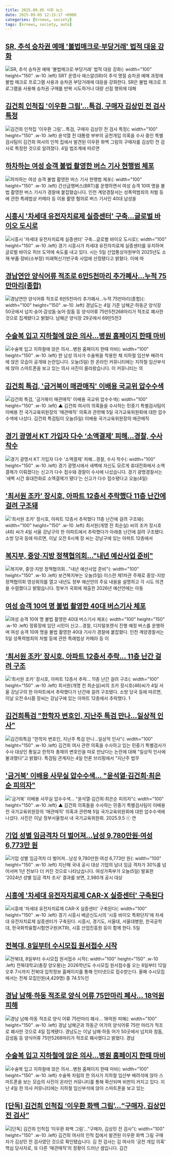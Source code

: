 ```yaml
---
title: 2025.09.05 사회 뉴스
date: 2025-09-05 12:15:17 +0900
categories: [krnews, society]
tags: [krnews, society, auto]
---
```

## [SR, 추석 승차권 예매 '불법매크로·부당거래' 법적 대응 강화](https://n.news.naver.com/mnews/article/421/0008468395)

![SR, 추석 승차권 예매 '불법매크로·부당거래' 법적 대응 강화](https://mimgnews.pstatic.net/image/origin/421/2025/09/05/8468395.jpg?type=nf220_150){: width="100" height="150" .w-10 .left}
SRT 운영사 에스알(SR)이 추석 명절 승차권 예매 과정에 불법 매크로 프로그램 사용과 승차권 부당거래에 대응을 강화한다. SR은 불법 매크로 프로그램을 사용해 승차권 구매를 반복 시도하거나 대량 선점 행위에 대해

## [김건희 인척집 '이우환 그림'…특검, 구매자 김상민 전 검사 특정](https://n.news.naver.com/mnews/article/003/0013462638)

![김건희 인척집 '이우환 그림'…특검, 구매자 김상민 전 검사 특정](https://mimgnews.pstatic.net/image/origin/003/2025/09/04/13462638.jpg?type=nf220_150){: width="100" height="150" .w-10 .left}
윤석열 전 대통령 부부의 공천개입 의혹을 수사 중인 특별검사팀이 김건희 여사의 인척 집에서 발견된 이우환 화백 그림의 구매자를 김상민 전 검사로 특정한 것으로 알려졌다. 4일 법조계에 따르면

## [하차하는 여성 승객 불법 촬영한 버스 기사 현행범 체포](https://n.news.naver.com/mnews/article/056/0012023339)

![하차하는 여성 승객 불법 촬영한 버스 기사 현행범 체포](https://mimgnews.pstatic.net/image/origin/056/2025/09/05/12023339.jpg?type=nf220_150){: width="100" height="150" .w-10 .left}
간선급행버스(BRT)를 운행하면서 여성 승객 10여 명을 불법 촬영한 버스 기사가 경찰에 붙잡혔습니다. 인천 계양경찰서는 성폭력범죄의 처벌 등에 관한 특례법상 카메라 등 이용 촬영 혐의로 버스 기사인 40대 남성을

## [시흥시 '차세대 유전자치료제 실증센터' 구축...글로벌 바이오 도시로](https://n.news.naver.com/mnews/article/008/0005246136)

![시흥시 '차세대 유전자치료제 실증센터' 구축...글로벌 바이오 도시로](https://mimgnews.pstatic.net/image/origin/008/2025/09/05/5246136.jpg?type=nf220_150){: width="100" height="150" .w-10 .left}
경기 시흥시가 차세대 유전자치료제 실증센터를 유치하며 글로벌 바이오 허브 도약에 속도를 내고 있다. 시는 5일 산업통상자원부의 2025년도 소재·부품·장비(소부장) 미래혁신기반구축 사업에 선정됐다고 밝혔다. 이에 따

## [경남연안 양식어류 적조로 6만5천마리 추가폐사…누적 75만마리(종합)](https://n.news.naver.com/mnews/article/001/0015606578)

![경남연안 양식어류 적조로 6만5천마리 추가폐사…누적 75만마리(종합)](https://mimgnews.pstatic.net/image/origin/001/2025/09/04/15606578.jpg?type=nf220_150){: width="100" height="150" .w-10 .left}
경남도는 4일 기준 남해군·하동군 양식장 50곳에서 넙치·숭어·감성돔·농어·참돔 등 양식어류 75만5천268마리가 적조로 폐사한 것으로 집계됐다고 밝혔다. 남해군 양식장 29곳에서 69만5천3

## [수술복 입고 지하철에 앉은 의사…병원 홈페이지 한때 마비](https://n.news.naver.com/mnews/article/057/0001906626)

![수술복 입고 지하철에 앉은 의사…병원 홈페이지 한때 마비](https://mimgnews.pstatic.net/image/origin/057/2025/09/05/1906626.jpg?type=nf220_150){: width="100" height="150" .w-10 .left}
한 남성 의사가 수술복을 착용한 채 지하철 임산부 배려석에 앉은 모습이 공개돼 논란입니다. 오늘(5일) 한 온라인 커뮤니티에는 지하철 임산부석에 앉아 스마트폰을 보고 있는 의사 사진이 올라왔습니다. 이 커뮤니티는 의

## [김건희 특검, '금거북이 매관매직' 이배용 국교위 압수수색](https://n.news.naver.com/mnews/article/055/0001289948)

![김건희 특검, '금거북이 매관매직' 이배용 국교위 압수수색](https://mimgnews.pstatic.net/image/origin/055/2025/09/05/1289948.jpg?type=nf220_150){: width="100" height="150" .w-10 .left}
▲ 김건희 여사의 의혹들을 수사하는 민중기 특별검사팀이 이배용 전 국가교육위원장의 '매관매직' 의혹과 관련해 5일 국가교육위원회에 대한 압수수색에 나섰다. 김건희 특검팀이 오늘(5일) 이배용 국가교육위원장의 매관매직

## [경기 광명서 KT 가입자 다수 ‘소액결제’ 피해…경찰, 수사 착수](https://n.news.naver.com/mnews/article/056/0012022801)

![경기 광명서 KT 가입자 다수 ‘소액결제’ 피해…경찰, 수사 착수](https://mimgnews.pstatic.net/image/origin/056/2025/09/04/12022801.jpg?type=nf220_150){: width="100" height="150" .w-10 .left}
경기 광명시에서 새벽에 자신도 모르게 휴대전화에서 소액 결제가 이뤄졌다는 신고가 다수 접수돼 경찰이 수사에 나섰습니다. 경기 광명경찰서는 ‘새벽 시간 휴대전화로 소액결제가 됐다’는 신고가 다수 접수됐다고 오늘(4일)

## ['최서원 조카' 장시호, 아파트 12층서 추락했다 11층 난간에 걸려 구조돼](https://n.news.naver.com/mnews/article/082/0001343406)

!['최서원 조카' 장시호, 아파트 12층서 추락했다 11층 난간에 걸려 구조돼](https://mimgnews.pstatic.net/image/origin/082/2025/09/04/1343406.jpg?type=nf220_150){: width="100" height="150" .w-10 .left}
최서원(개명 전 최순실) 씨의 조카 장시호(46) 씨가 4일 서울 강남구의 한 아파트에서 추락했다가 아래층 난간에 걸려 구조됐다. 소방 당국 등에 따르면, 이날 오전 6시께 장 씨는 강남구에 있는 아파트 12층에서

## [복지부, 중앙·지방 정책협의회…"내년 예산사업 준비"](https://n.news.naver.com/mnews/article/374/0000461472)

![복지부, 중앙·지방 정책협의회…"내년 예산사업 준비"](https://mimgnews.pstatic.net/image/origin/374/2025/09/05/461472.jpg?type=nf220_150){: width="100" height="150" .w-10 .left}
보건복지부는 오늘(5일) 이스란 제1차관 주재로 중앙-지방 정책협의회 영상회의를 열고 내년도 정부 예산안의 주요 내용을 설명하고 각 시도 의견을 수렴했다고 밝혔습니다. 정부가 국회에 제출한 2026년 예산안에는 아동

## [여성 승객 10여 명 불법 촬영한 40대 버스기사 체포](https://n.news.naver.com/mnews/article/586/0000110994)

![여성 승객 10여 명 불법 촬영한 40대 버스기사 체포](https://mimgnews.pstatic.net/image/origin/586/2025/09/05/110994.jpg?type=nf220_150){: width="100" height="150" .w-10 .left}
정류장에 있던 시민이 신고…경찰, 디지털포렌식 진행 예정 버스를 운행하며 여성 승객 10여 명을 불법 촬영한 40대 기사가 경찰에 붙잡혔다. 인천 계양경찰서는 5일 성폭력범죄의 처벌 등에 관한 특례법상 카메라 등 이

## [‘최서원 조카’ 장시호, 아파트 12층서 추락... 11층 난간 걸려 구조](https://n.news.naver.com/mnews/article/023/0003927293)

![‘최서원 조카’ 장시호, 아파트 12층서 추락... 11층 난간 걸려 구조](https://mimgnews.pstatic.net/image/origin/023/2025/09/04/3927293.jpg?type=nf220_150){: width="100" height="150" .w-10 .left}
최서원(개명 전 최순실)씨의 조카 장시호(46)씨가 4일 서울 강남구의 한 아파트에서 추락했다가 난간에 걸려 구조됐다. 소방 당국 등에 따르면, 이날 오전 6시쯤 장씨는 강남구에 있는 아파트 12층에서 추락했다. 1

## [김건희특검 "한학자 변호인, 지난주 특검 만나…일상적 인사"](https://n.news.naver.com/mnews/article/654/0000140207)

![김건희특검 "한학자 변호인, 지난주 특검 만나…일상적 인사"](https://mimgnews.pstatic.net/image/origin/654/2025/09/04/140207.jpg?type=nf220_150){: width="100" height="150" .w-10 .left}
김건희 여사 관련 의혹을 수사하고 있는 민중기 특별검사가 수사 대상인 통일교 한학자 총재의 변호인을 따로 만났다는 논란에 대해 "일상적 인사에 불과했다"고 밝혔다. 특검팀 관계자는 4일 언론 브리핑에서 "지난주 법무

## ['금거북' 이배용 사무실 압수수색... "윤석열·김건희·최은순 피의자"](https://n.news.naver.com/mnews/article/047/0002487075)

!['금거북' 이배용 사무실 압수수색... "윤석열·김건희·최은순 피의자"](https://mimgnews.pstatic.net/image/origin/047/2025/09/05/2487075.jpg?type=nf220_150){: width="100" height="150" .w-10 .left}
▲ 김건희 의혹들을 수사하는 민중기 특별검사팀이 이배용 전 국가교육위원장의 '매관매직' 의혹과 관련해 5일 국가교육위원회에 대한 압수수색에 나섰다. 사진은 이날 정부서울청사 내 국가교육위원회. 2025.9.5 ⓒ 연

## [기업 성별 임금격차 더 벌어져…남성 9,780만원·여성 6,773만 원](https://n.news.naver.com/mnews/article/056/0012023286)

![기업 성별 임금격차 더 벌어져…남성 9,780만원·여성 6,773만 원](https://mimgnews.pstatic.net/image/origin/056/2025/09/05/12023286.jpg?type=nf220_150){: width="100" height="150" .w-10 .left}
지난해 국내 공시 대상 기업의 남녀 임금 격차가 30%를 넘어서며 1년 전보다 더 커진 것으로 나타났습니다. 여성가족부가 오늘(5일) 발표한 '2024년 성별 임금 격차 조사' 결과를 보면, 2,980개 공시 대상

## [시흥에 '차세대 유전자치료제 CAR-X 실증센터' 구축된다](https://n.news.naver.com/mnews/article/003/0013463505)

![시흥에 '차세대 유전자치료제 CAR-X 실증센터' 구축된다](https://mimgnews.pstatic.net/image/origin/003/2025/09/05/13463505.jpg?type=nf220_150){: width="100" height="150" .w-10 .left}
경기 시흥시 배곧신도시의 '시흥 바이오 특화단지'에 차세대 유전자치료제 실증센터가 구축된다. 시흥시, 경기도, 서울대, 서울대병원, 한국공학대, 한국화학융합시험연구원(KTR), 시흥 산업진흥원 등이 함께 한다. 5일

## [전북대, 8일부터 수시모집 원서접수 시작](https://n.news.naver.com/mnews/article/031/0000962725)

![전북대, 8일부터 수시모집 원서접수 시작](https://mimgnews.pstatic.net/image/origin/031/2025/09/04/962725.jpg?type=nf220_150){: width="100" height="150" .w-10 .left}
전북대학교(총장 양오봉)는 2026학년도 수시모집 원서접수를 오는 8일부터 12일오후 7시까지 전북대 입학정보 홈페이지를 통해 인터넷으로 접수받는다. 올해 수시모집에서는 전체 모집인원(4,429명) 중 74.5%인

## [경남 남해·하동 적조로 양식 어류 75만마리 폐사... 18억원 피해](https://n.news.naver.com/mnews/article/023/0003927289)

![경남 남해·하동 적조로 양식 어류 75만마리 폐사... 18억원 피해](https://mimgnews.pstatic.net/image/origin/023/2025/09/04/3927289.jpg?type=nf220_150){: width="100" height="150" .w-10 .left}
경남 남해군과 하동군 어가의 양식어류 75만 마리가 적조로 폐사한 것으로 4일 집계됐다. 경남도는 이날 남해·하동 어가 50곳에서 넙치와 참돔, 감성돔 등 양식어류 75만5268마리가 적조로 폐사했다고 밝혔다. 경남

## [수술복 입고 지하철에 앉은 의사…병원 홈페이지 한때 마비](https://n.news.naver.com/mnews/article/448/0000554775)

![수술복 입고 지하철에 앉은 의사…병원 홈페이지 한때 마비](https://mimgnews.pstatic.net/image/origin/448/2025/09/05/554775.jpg?type=nf220_150){: width="100" height="150" .w-10 .left}
수술복 차림의 한 의사가 지하철 임산부 배려석에 앉아 스마트폰을 보는 모습의 사진이 온라인 커뮤니티를 통해 확산되며 비판이 커지고 있다. 지난 4일 한 의사 커뮤니티에는 지하철 임신부석에 앉아 스마트폰을 보고 있는

## [[단독] 김건희 인척집 ‘이우환 화백 그림’…“구매자, 김상민 전 검사”](https://n.news.naver.com/mnews/article/056/0012022747)

![[단독] 김건희 인척집 ‘이우환 화백 그림’…“구매자, 김상민 전 검사”](https://mimgnews.pstatic.net/image/origin/056/2025/09/04/12022747.jpg?type=nf220_150){: width="100" height="150" .w-10 .left}
김건희 여사의 인척 집에서 발견된 이우환 화백 그림 구매자가 김상민 전 검사였던 것으로 확인됐습니다. 김 전 검사는 김 여사의 ‘공천 개입 의혹’ 핵심 당사자로, 또 다른 ‘매관매직’의 정황이 드러난 셈입니다. 김건

